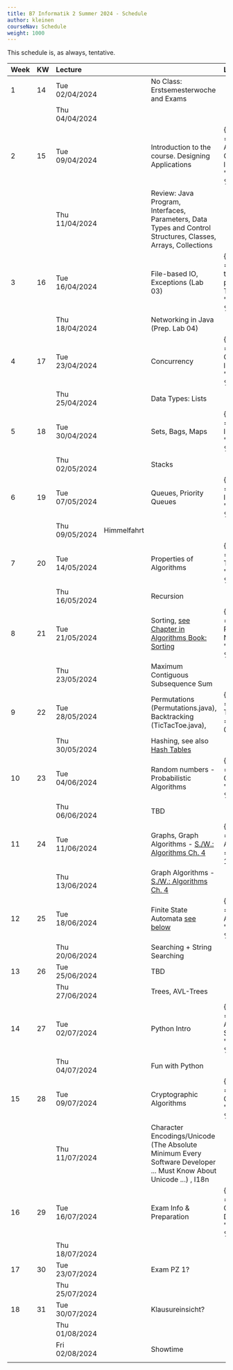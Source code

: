 ```yaml
---
title: B7 Informatik 2 Summer 2024 - Schedule
author: kleinen
courseNav: Schedule
weight: 1000
---
```


This schedule is, as always, tentative.


| Week | KW  | Lecture        |             |                                                                                                                      | Lab                                                                                |
| :--- | :-- | :------------- | :---------- | :------------------------------------------------------------------------------------------------------------------- | :--------------------------------------------------------------------------------- |
| 1    | 14  | Tue 02/04/2024 |             | No Class: Erstsemesterwoche and Exams                                                                                |                                                                                    |
|      |     | Thu 04/04/2024 |             |                                                                                                                      |                                                                                    |
| 2    | 15  | Tue 09/04/2024 |             | Introduction to the course. Designing Applications                                                                   | {{% link title ="Designing an Application, CRC Cards " link = "../labs/lab-01" %}} |
|      |     | Thu 11/04/2024 |             | Review: Java Program, Interfaces, Parameters, Data Types and Control Structures, Classes, Arrays, Collections        |                                                                                    |
| 3    | 16  | Tue 16/04/2024 |             | File-based IO, Exceptions (Lab 03)                                                                                   | {{% link title ="Getting back to programming, Tools" link = "../labs/lab-02" %}}   |
|      |     | Thu 18/04/2024 |             | Networking in Java (Prep. Lab 04)                                                                                    |                                                                                    |
| 4    | 17  | Tue 23/04/2024 |             | Concurrency                                                                                                          | {{% link title ="Implementing CRC cards " link = "../labs/lab-03" %}}              |
|      |     | Thu 25/04/2024 |             | Data Types: Lists                                                                                                    |                                                                                    |
| 5    | 18  | Tue 30/04/2024 |             | Sets, Bags, Maps                                                                                                     | {{% link title ="Histogram" link = "../labs/lab-04" %}}                            |
|      |     | Thu 02/05/2024 |             | Stacks                                                                                                               |                                                                                    |
| 6    | 19  | Tue 07/05/2024 |             | Queues, Priority Queues                                                                                              | {{% link title ="Chatterbox" link = "../labs/lab-05" %}}                           |
|      |     | Thu 09/05/2024 | Himmelfahrt |                                                                                                                      |                                                                                    |
| 7    | 20  | Tue 14/05/2024 |             | Properties of Algorithms                                                                                             | {{% link title ="Execution Times" link = "../labs/lab-06" %}}                      |
|      |     | Thu 16/05/2024 |             | Recursion                                                                                                            |                                                                                    |
| 8    | 21  | Tue 21/05/2024 |             | Sorting, [see Chapter in Algorithms Book: Sorting](https://algs4.cs.princeton.edu/20sorting/)                        | {{% link title ="Reverse Polish Notation" link = "../labs/lab-07" %}}              |
|      |     | Thu 23/05/2024 |             | Maximum Contiguous Subsequence Sum                                                                                   |                                                                                    |
| 9    | 22  | Tue 28/05/2024 |             | Permutations (Permutations.java), Backtracking (TicTacToe.java),                                                     | {{% link title ="Recursive Triangles" link = "../labs/lab-08" %}}                  |
|      |     | Thu 30/05/2024 |             | Hashing, see also [Hash Tables](https://algs4.cs.princeton.edu/34hash/)                                              |                                                                                    |
| 10   | 23  | Tue 04/06/2024 |             | Random numbers - Probabilistic Algorithms                                                                            | {{% link title ="Eight Queens" link = "../labs/lab-09" %}}                         |
|      |     | Thu 06/06/2024 |             | TBD                                                                                                                  |                                                                                    |
| 11   | 24  | Tue 11/06/2024 |             | Graphs, Graph Algorithms - [S./W.: Algorithms Ch. 4](https://algs4.cs.princeton.edu/40graphs/)                       | {{% link title ="Probabilistic Algorithms" link = "../labs/lab-10" %}}             |
|      |     | Thu 13/06/2024 |             | Graph Algorithms -  [S./W.: Algorithms Ch. 4](https://algs4.cs.princeton.edu/40graphs/)                              |                                                                                    |
| 12   | 25  | Tue 18/06/2024 |             | Finite State Automata [see below](#finite-state-automata)                                                            | {{% link title ="Getting from A to B" link = "../labs/lab-11" %}}                  |
|      |     | Thu 20/06/2024 |             | Searching  + String Searching                                                                                        |                                                                                    |
| 13   | 26  | Tue 25/06/2024 |             | TBD                                                                                                                  |                                                                                    |
|      |     | Thu 27/06/2024 |             | Trees, AVL-Trees                                                                                                     |                                                                                    |
| 14   | 27  | Tue 02/07/2024 |             | Python Intro                                                                                                         | {{% link title ="Finite State Automata and Sorting" link = "../labs/lab-12" %}}    |
|      |     | Thu 04/07/2024 |             | Fun with Python                                                                                                      |                                                                                    |
| 15   | 28  | Tue 09/07/2024 |             | Cryptographic Algorithms                                                                                             | {{% link title ="Scrabble Cheater" link = "../labs/lab-13" %}}                     |
|      |     | Thu 11/07/2024 |             | Character Encodings/Unicode (The Absolute Minimum Every Software Developer ... Must Know About Unicode ...)   , I18n |                                                                                    |
| 16   | 29  | Tue 16/07/2024 |             | Exam Info & Preparation                                                                                              | {{% link title ="Scrabble Cheater Deluxe" link = "../labs/lab-14" %}}              |
|      |     | Thu 18/07/2024 |             |                                                                                                                      |                                                                                    |
| 17   | 30  | Tue 23/07/2024 |             | Exam PZ 1?                                                                                                   |                                                                                    |
|      |     | Thu 25/07/2024 |             |                                                                                                                      |                                                                                    |
| 18   | 31  | Tue 30/07/2024 |             | Klausureinsicht?                                                                                                     |                                                                                    |
|      |     | Thu 01/08/2024 |             |                                                                                                                      |                                                                                    |
|      |     | Fri 02/08/2024 |             | Showtime                                                                                                             |                                                                                    |
|      |     |                |             |                                                                                                                      |                                                                                    |







































<!--

## Finite State Automata
Material:

- The course [Computer Science: Algorithms, Theory, and Machines](https://www.coursera.org/learn/cs-algorithms-theory-machines),
[Week 4](https://www.coursera.org/learn/cs-algorithms-theory-machines/home/week/4) on Coursera contains an introduction video on Deterministic Finita Automata (DFA)s:
[DFAs | Coursera](https://www.coursera.org/learn/cs-algorithms-theory-machines/lecture/Jydy3/dfas) (you will need to register, but accessing the material is free)
- neat example in Python which makes use of Pythons ability to pass functions as pameters for the state transitions: [Finite State Machine in Python | Applications Python | python-course.eu](https://python-course.eu/applications-python/finite-state-machine.php)
- Note that Finite Automatas are structurally equivalent to State Machines, for an introduction see: [UML 2 State Machine Diagrams: An Agile Introduction](http://agilemodeling.com/artifacts/stateMachineDiagram.htm)

-->


<!--
DWW
Introduction to the course
Review: Java Program, Interfaces, Parameters, Data Types and Control Structures, Classes, Arrays, Collections
Client/Server concept
Networking in Java (URLReader)
File-based IO (MakeDirectories - AlphabeticComparator - DirList - InFile - JustReadIt - Jabberwocky)
GUIs, AWT and Swing, Event handler
Properties of Algorithms (Euclid - Complexity - Birthday example)
Maximum Contiguous Subsequence Sum (Code Examples- Triple - MCSS_Main - MCSS_Algorithms - DowJones - DowJones.txt)
Abstraction: Abstract Data Types
Design Patterns, Lists (ListStuff.shtml - List.java - DLList.java - Photo.java)
More lists
Sets ,Bags, Maps| (Set - SetAsList - SetTest)
Stacks (Stack.java - StackAsArray.java - StackAsList.java - Palindrome.java - StackUnderflow.java)
Queues, Priority Queues| (Underflow.java - TestQueue.java - ArrayQueue.java - LinkedQueue.java - Queue.java )
ADTs and the Julian Date, How to Solve It (Polya)
Random numbers -
Probabilistic Algorithms
Recursion
Permutations (Handout on Permutations), Backtracking (TicTacToe.java), Trees (Tree.java - Node.java - TestTree.java - ListTree.java)
AVL-Trees (AVL Tutorial), Tries
Graphs
Graph Algorithms, Quadtrees
Sorting
Finite State Automata
Heapsort (Handout-heap - Heapsort.java), Searching. Nearest Neighbor, Branch and Bound
String Searching
Hashing
NP-Complete Problems
Coding Algorithms
Unicode (The Absolute Minimum Every Software Developer ... Must Know About Unicode ...), Cryptographic Algorithms



Scanning and Parsing Algorithms 1
Scanning and Parsing Algorithms 2

Enumerations (Main - Card - ShuffleAndDeal)
Collections - - Iterators


Readings:

What every computer scientist needs to know about floating point numbers

Why computers suck at maths



If time: more Java AWT
(AllComponents.java- Scribble2.java - FrameHandler.java)

-->
